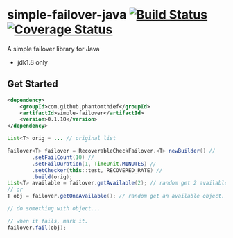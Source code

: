 simple-failover-java [![Build Status](https://travis-ci.org/PhantomThief/simple-failover-java.svg)](https://travis-ci.org/PhantomThief/simple-failover-java) [![Coverage Status](https://coveralls.io/repos/PhantomThief/simple-failover-java/badge.svg?branch=master)](https://coveralls.io/r/PhantomThief/simple-failover-java?branch=master)
=======================

A simple failover library for Java

* jdk1.8 only

## Get Started

```xml
<dependency>
    <groupId>com.github.phantomthief</groupId>
    <artifactId>simple-failover</artifactId>
    <version>0.1.10</version>
</dependency>
```

```Java	
List<T> orig = ... // original list

Failover<T> failover = RecoverableCheckFailover.<T> newBuilder() //
        .setFailCount(10) //
        .setFailDuration(1, TimeUnit.MINUTES) //
        .setChecker(this::test, RECOVERED_RATE) //
        .build(orig);
List<T> available = failover.getAvailable(2); // random get 2 available objects.
// or
T obj = failover.getOneAvailable(); // random get an available object.

// do something with object...

// when it fails, mark it.
failover.fail(obj);
```